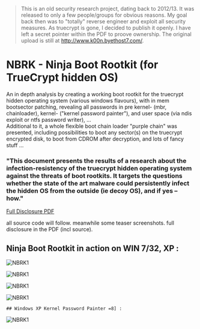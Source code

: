 > This is an old security research project, dating back to 2012/13. It was released to only a few people/groups for obvious reasons. My goal back then was to "totally" reverse engineer and exploit all security measures. As truecrypt is gone, I decided to publish it openly. I have left a secret pointer within the PDF to proove ownership. 
> The original upload is still at http://www.k00n.byethost7.com/.

# NBRK - Ninja Boot Rootkit (for TrueCrypt hidden OS)

An in depth analysis by creating a working boot rootkit for the truecrypt hidden operating system 
(various windows flavours), with in mem bootsector patching, revealing all passwords in pre kernel- 
(mbr, chainloader), kernel- ("kernel password painter"), and user space (via ndis exploit or 
ntfs password writer), ...  
Additional to it, a whole flexible boot chain loader "purple chain" was presented, including possibilities to boot any sector(s) on the truecrypt encrypted disk, to boot from CDROM after decryption, and lots of fancy stuff ...


### "This document presents the results of a research about the infection-resistency of the truecrypt hidden operating system against the threats of boot rootkits. It targets the questions whether the state of the art malware could persistently infect the hidden OS from the outside (ie decoy OS), and if yes – how."

[Full Disclosure PDF](https://github.com/M64GitHub/truecrypt-ninja-boot-root/blob/main/revealing_the_hidden.pdf)

all source code will follow. meanwhile some teaser screenshots. full disclosure in the PDF (incl source).

## Ninja Boot Rootkit in action on WIN 7/32, XP :

![NBRK1](http://m64.rocks/ninja-boot-root/1.png "NBRK1")

![NBRK1](http://m64.rocks/ninja-boot-root/7.png "NBRK1")

![NBRK1](http://m64.rocks/ninja-boot-root/6.png "NBRK1")

![NBRK1](http://m64.rocks/ninja-boot-root/5.png "NBRK1")

```
## Windows XP Kernel Password Painter =8] : 
```

![NBRK1](http://m64.rocks/ninja-boot-root/10.png "NBRK1")
